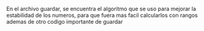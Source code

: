 En el archivo guardar, se encuentra el algoritmo que se uso para mejorar la estabilidad de los numeros, para que fuera mas facil calcularlos con rangos ademas de otro codigo importante de guardar

